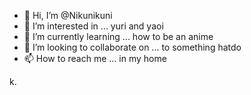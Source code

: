 - 👋 Hi, I’m @Nikunikuni
- 👀 I’m interested in ... yuri and yaoi
- 🌱 I’m currently learning ... how to be an anime
- 💞️ I’m looking to collaborate on ... to something hatdo
- 📫 How to reach me ... in my home

<!--- hi you're beautifyl just the way you are.
Nikunikuni/Nikunikuni is a ✨ special ✨ repository because its `README.md` (this file) appears on your GitHub profile.
You can click the Preview link to take a look at your changes.
--->
k.
